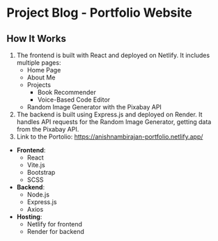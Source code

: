 # Project Blog - Portfolio Website

## How It Works
1. The frontend is built with React and deployed on Netlify. It includes multiple pages:
   - Home Page
   - About Me
   - Projects
     - Book Recommender
     - Voice-Based Code Editor
   - Random Image Generator with the Pixabay API
2. The backend is built using Express.js and deployed on Render. It handles API requests for the Random Image Generator, getting data from the Pixabay API.
3. Link to the Portolio: https://anishnambirajan-portfolio.netlify.app/

- **Frontend**:
  - React
  - Vite.js
  - Bootstrap
  - SCSS
- **Backend**:
  - Node.js
  - Express.js
  - Axios
- **Hosting**:
  - Netlify for frontend
  - Render for backend
